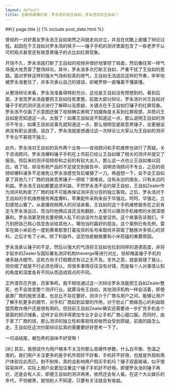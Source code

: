 ```yaml
---
layout: default
title: 互联网直播约架：罗永浩对战王自如，罗永浩完败王自如？
---
```

##{{ page.title }}
{% include post_date.html %}

曾经的一对好基友罗永浩王自如突然之间就走向对立，并且在优酷上直播了辩论过程。起因在于王自如对罗永浩的犊子——锤子手机的测评里面包含了一些老罗不认可的观点甚至还有故意黑锤子的点比如红屏现象。

开场不久，罗永浩就打断了王自如的视频并很好地掌控了局面，然后像往常一样气场强大地贯穿了整场辩论。其中，罗永浩多次打断王自如，严重干扰了王自如的思路。面对罗胖这样的强大气场和较真的痞气，王自如无法适应这样的节奏，牢牢地被罗永浩套住了，并多次承认自己的错误，却被罗胖一直嚷着不懂装懂。

从整场辩论来看，罗永浩准备得特别充分，这也是王自如没有预想到的。看到后面，才发现罗永浩是要把王自如往死里整。前面大部分辩论，罗永浩针对王自如对锤子手机的测评逐点进行了解释以及质疑，关键点在于王自如打锤子的红屏现象。罗永浩不仅画了示意图还做了视频确实表明了拍摄角度关系到红屏观感，并质问王自如是否知道这一点。太狠了！如果王自如说不知道这一点，那么说明王自如的测评不专业，如果王自如说事先就知道这一点，那么很明显是故意黑锤子，会更被诟病没有职业道德。说白了，罗永浩就是想通过这一次辩论让大家认为王自如的测评不专业不客观不独立。

此外，罗永浩对王自如的另外两个业务——咨询顾问和手机维修也进行了质疑。关于咨询顾问，罗永浩爆料锤子手机在上市前已经让王自如做了相关的测评并提交了报告。但后来的测评视频却和之前的有较大出入，那么这一点也让王自如难以回应。收了钱，却没有把产品的不足提交到报告中，说明咨询顾问不专业，之后的视频却爆料诸多不足难免让罗永浩感觉背后被捅了一刀。再遐想一下，会不会王自如拿了其他几个厂商的钱故意黑锤子一把呢？很难说。没有永远的朋友，只有永远的利益。罗永浩王自如都要追求利益，不然罗永浩不会约架王自如，王自如Zealer作为测评机构拿了厂商的钱不可能再保证测评百分百的独立客观。之后，罗永浩对于王自如的手机维修服务再度爆料，苹果配件采购来自于华强北。呵呵，华强北，立刻感觉山寨了。从直播视频两人的对话来看，王自如的这个手机维修服务在之前肯定与罗永浩谈过，而当时他俩应该还没有翻脸，大家可以猜测手机维修的水很深很暴利。罗永浩甚至扬言要把俩人私下的谈话作为呈堂证供。这个故事告诉我们，千万别把自己核心信息告诉给其他人，哪怕当时最好的朋友。这个案例已有先例，雷军在做小米前也一度到黄章那里打着投资的名号来取经并获取了魅族许多核心的资料，之后才有了小米。除了利益外，这恐怕是魅族要和小米死磕的重要原因。

罗永浩承认锤子的不足，然后以强大的气场将王自如也拉到同样的道德高度，并将才起步的Zealer与国际著名测评机构theverge等进行对比，但却掩盖锤子手机的诸多缺点细节。这和方舟子打假模式有过之无不及。言外之意，就是我错了我认，但你错了就是不行必须也得认。但很多事情往往没有对错，而是每个人对事情认知的角度和深度各有不同从而造成观点的不同。

正所谓百花齐放，百家争鸣，我不相信通过这一次辩论罗永浩能把王自如Zealer整死，也不会改变整个测评行业。就算没有王自如，其他测评机构一样会活着，即便是靠厂商的施舍活着，也总比不存在要好。测评介于厂商与用户之间，能够让用户了解手机更多的细节，对手机厂商起到监督的作用，对于防止厂商做恶心的利益联盟而欺诈用户还是很有用的。但目前王自如Zealer确实还需要进一步扩充手机各个层面的知识储备，这样才会测评得更加专业才会让手机厂商心服口服。而同时，由于拿了厂商的钱，那么测评的独立性和客观性却依然会受到质疑。前面的路怎么走，王自如在这次约架辩论后真的需要要好好思考一下了。

一句话结尾，被包养的滋味不好受啊！

[补] 其实，我想说作为用户根本不关注你那么些硬件参数，什么白平衡、色温之类的。我们用户关注更多的是手机外观好不好看，手机好不好用，也就是外观和用户体验仅此而已。耐不耐摔，真的会影响用户购买手机吗？锤子双面玻璃，似乎很容易摔坏，实际上用户会更加注重这个锤子手机好不好用。即便罗永浩的锤子再烂，还是会有人买，即便王自如的测评再黑，依然还会有人看。在这个大众娱乐的年代，不怕被黑，就怕别人不知道，只要有关注就会有收益。